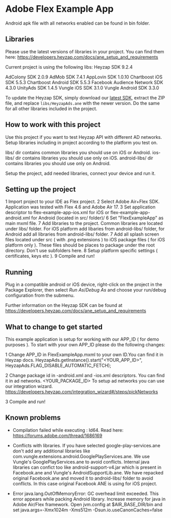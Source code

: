 # Adobe Flex Example App

Android apk file with all networks enabled can be found in bin folder.


## Libraries

Please use the latest versions of libraries in your project. You can find them here:
https://developers.heyzap.com/docs/ane_setup_and_requirements

Current project is using the following libs:
Heyzap SDK 9.2.4

AdColony SDK 2.0.9
AdMob SDK 7.4.1
AppLovin SDK 1.0.10
Chartboost iOS SDK 5.5.3
Chartboost Android SDK 5.5.3
Facebook Audience Network SDK 4.3.0
UnityAds SDK 1.4.5
Vungle iOS SDK 3.1.0
Vungle Android SDK 3.3.0

To update the Heyzap SDK, simply download our [latest SDK](https://developers.heyzap.com/sdk/download?platform=air),
extract the ZIP file, and replace `libs/HeyzapAds.ane` with the newer version. Do the same for all other libraries included in the project.

## How to work with this project

Use this project if you want to test Heyzap API with different AD networks.
Setup libraries including in project according to the platform you test on.

libs/ dir contains common libraries you should use on iOS or Android.
ios-libs/ dir contains libraries you should use only on iOS.
android-libs/ dir contains libraries you should use only on Android.

Setup the project, add needed libraries, connect your device and run it.

## Setting up the project

1 Import project to your IDE as Flex project.
2 Select Adobe Air+Flex SDK. Application was tested with Flex 4.6 and Adobe Air 17.
3 Set application descriptor to flex-example-app-ios.xml for iOS or flex-example-app-android.xml for Android (located in src/ folder)/
6 Set "FlexExampleApp" as main mxml file.
7 Add libraries to the project. Common libraries are located under libs/ folder. For iOS platform add libaries from android-libs/ folder, for Android
add all libraries from android-libs/ folder.
7 Add all splash screen files located under src ( with .png extensions ) to iOS package files ( for iOS platform only ). 
These files should be places to package under the root directory. Don't use subfolders here.
8 Setup platform specific settings ( certificates, keys etc ).
9 Compile and run!

## Running
Plug in a compatible android or iOS device, right-click on the project in the Package Explorer, then select _Run As_/_Debug As_ and choose your run/debug configuration from the submenu.

Further information on the Heyzap SDK can be found at https://developers.heyzap.com/docs/ane_setup_and_requirements

## What to change to get started

This example application is setup for working with our APP_ID ( for demo purposes ). To start with your own APP_ID please do the following changes:

1 Change APP_ID in FlexExampleApp.mxml to your own ID.You can find it in Heyzap docs.
HeyzapAds.getInstance().start("<YOUR_APP_ID>", HeyzapAds.FLAG_DISABLE_AUTOMATIC_FETCH);

2 Change package id in -android.xml and -ios.xml descriptors. You can find it in ad networks.
<id><YOUR_PACKAGE_ID></id>
To setup ad networks you can use our integration wizard.  
https://developers.heyzap.com/integration_wizard#/steps/pickNetworks

3 Compile and run!

## Known problems

- Compilation failed while executing : ld64. Read here: https://forums.adobe.com/thread/1686169

- Conflicts with libraries. If you have selected google-play-services.ane don't add any additional
libraries like com.vungle.extensions.android.GooglePlayServices.ane. We use Vungle's GooglePlayServices.ane to avoid conflicts.
Internal java libraries can confict too like android-support-v4.jar which is present in Facebook.ane and Vungle's AndroidSupportLib.ane. We have repacked original
Facebook.ane and moved it to android-libs/ folder to avoid conflicts. In this case original Facebook ANE is using for iOS project.

- Error java.lang.OutOfMemoryError: GC overhead limit exceeded. This error appears while packing Android library. 
Increase memory for java in Adobe Air/Flex framework. Open jvm.config at $AIR_BASE_DIR/bin and set java.args=-Xmx1024m -Xms512m -Dsun.io.useCanonCaches=false

